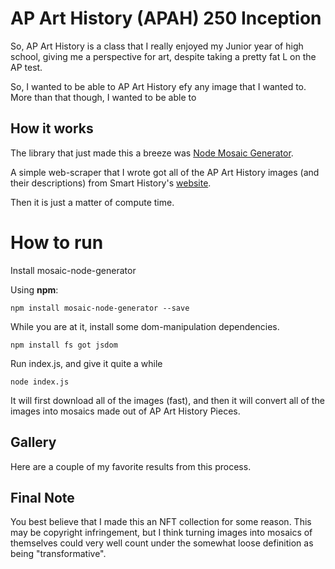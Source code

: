 # AP Art History (APAH) 250 Inception
So, AP Art History is a class that I really enjoyed my Junior year of high school, giving me a perspective for art, despite taking a pretty fat L on the AP test.

So, I wanted to be able to AP Art History efy any image that I wanted to. More than that though, I wanted to be able to 

## How it works

The library that just made this a breeze was [Node Mosaic Generator](https://github.com/Dellos7/mosaic-node-generator).

A simple web-scraper that I wrote got all of the AP Art History images (and their descriptions) from Smart History's [website](https://smarthistory.org/required-works-for-ap/).

Then it is just a matter of compute time.

# How to run

Install mosaic-node-generator

Using **npm**:
```
npm install mosaic-node-generator --save
```

While you are at it, install some dom-manipulation dependencies.
```
npm install fs got jsdom
```

Run index.js, and give it quite a while

```
node index.js
```

It will first download all of the images (fast), and then it will convert all of the images into mosaics made out of AP Art History Pieces.


## Gallery

Here are a couple of my favorite results from this process.

## Final Note
You best believe that I made this an NFT collection for some reason. This may be copyright infringement, but I think turning images into mosaics of themselves could very well count under the somewhat loose definition as being "transformative".

